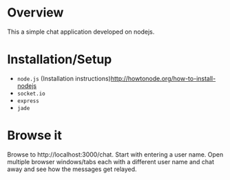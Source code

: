 Overview
========

This a simple chat application developed on nodejs.

Installation/Setup
======================
* `node.js` (Installation instructions)http://howtonode.org/how-to-install-nodejs
* `socket.io`
* `express`
* `jade`

Browse it
======================

 Browse to http://localhost:3000/chat. Start with entering a user name.
 Open multiple browser windows/tabs each with a different user name and chat away and see how the messages get relayed.
